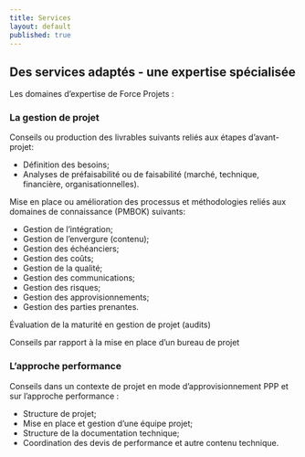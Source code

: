 ```yaml
---
title: Services
layout: default
published: true
---
```


## Des services adaptés - une expertise spécialisée

Les domaines d’expertise de Force Projets :

### La gestion de projet
Conseils ou production des livrables suivants reliés aux étapes d’avant-projet:
- Définition des besoins;
- Analyses de préfaisabilité ou de faisabilité (marché, technique, financière, organisationnelles).

Mise en place ou amélioration des processus et méthodologies reliés aux domaines de connaissance (PMBOK) suivants:
- Gestion de l’intégration;
- Gestion de l’envergure (contenu);
- Gestion des échéanciers;
- Gestion des coûts;
- Gestion de la qualité;
- Gestion des communications;
- Gestion des risques;
- Gestion des approvisionnements;
- Gestion des parties prenantes.

Évaluation de la maturité en gestion de projet  (audits)

Conseils par rapport à la mise en place d’un bureau de projet
 
### L’approche performance

Conseils dans un contexte de projet en mode d’approvisionnement PPP et sur l’approche performance :
- Structure de projet;
- Mise en place et gestion d’une équipe projet;
- Structure de la documentation technique; 
- Coordination des devis de performance et autre contenu technique.